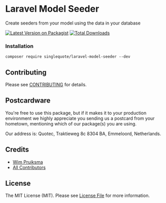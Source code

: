 # Laravel Model Seeder
Create seeders from your model using the data in your database

[![Latest Version on Packagist](https://img.shields.io/packagist/v/singlequote/laravel-model-seeder.svg?style=flat-square)](https://packagist.org/packages/singlequote/laravel-model-seeder)
[![Total Downloads](https://img.shields.io/packagist/dt/singlequote/laravel-model-seeder.svg?style=flat-square)](https://packagist.org/packages/singlequote/laravel-model-seeder)


### Installation
```console
composer require singlequote/laravel-model-seeder --dev
```

## Contributing

Please see [CONTRIBUTING](CONTRIBUTING.md) for details.

## Postcardware

You're free to use this package, but if it makes it to your production environment we highly appreciate you sending us a postcard from your hometown, mentioning which of our package(s) you are using.

Our address is: Quotec, Traktieweg 8c 8304 BA, Emmeloord, Netherlands.

## Credits

- [Wim Pruiksma](https://github.com/wimurk)
- [All Contributors](../../contributors)

## License

The MIT License (MIT). Please see [License File](LICENSE.md) for more information.
